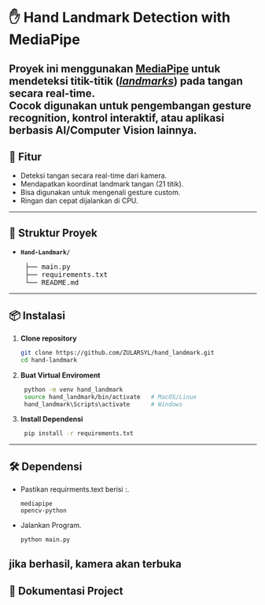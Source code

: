 # ✋ Hand Landmark Detection with MediaPipe

Proyek ini menggunakan **[MediaPipe](https://developers.google.com/mediapipe)** untuk mendeteksi titik-titik (*[landmarks](https://ai.google.dev/edge/mediapipe/solutions/vision/gesture_recognizer?hl=id)*) pada tangan secara real-time.  
Cocok digunakan untuk pengembangan **gesture recognition**, **kontrol interaktif**, atau **aplikasi berbasis AI/Computer Vision** lainnya.
---
## 🚀 Fitur
- Deteksi tangan secara real-time dari kamera.
- Mendapatkan koordinat landmark tangan (21 titik).
- Bisa digunakan untuk mengenali gesture custom.
- Ringan dan cepat dijalankan di CPU.
---
## 📂 Struktur Proyek
- **`Hand-Landmark/`**
  <pre>
   ├── main.py
   ├── requirements.txt
   └── README.md</pre>

---
## 📦 Instalasi
1. **Clone repository**
   ```bash
   git clone https://github.com/ZULARSYL/hand_landmark.git
   cd hand-landmark
   
2. **Buat Virtual Enviroment**
   ```bash
    python -m venv hand_landmark
    source hand_landmark/bin/activate   # MacOS/Linux
    hand_landmark\Scripts\activate      # Windows
   
3. **Install Dependensi**
   ```bash
    pip install -r requirements.txt   
---
## 🛠️ Dependensi 
- Pastikan requirments.text berisi :.
  ```text
  mediapipe
  opencv-python
- Jalankan Program.
  ```bash
  python main.py
jika berhasil, kamera akan terbuka 
---
## 📸 Dokumentasi Project

